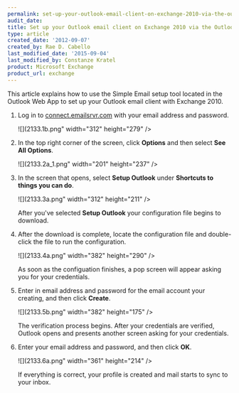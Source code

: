 ```yaml
---
permalink: set-up-your-outlook-email-client-on-exchange-2010-via-the-outlook-web-app/
audit_date:
title: Set up your Outlook email client on Exchange 2010 via the Outlook Web App
type: article
created_date: '2012-09-07'
created_by: Rae D. Cabello
last_modified_date: '2015-09-04'
last_modified_by: Constanze Kratel
product: Microsoft Exchange
product_url: exchange
---
```


This article explains how to use the Simple Email setup tool located in
the Outlook Web App to set up your Outlook email client with Exchange
2010.

1.  Log in to [connect.emailsrvr.com](https://connect.emailsrvr.com) with
    your email address and password.

    ![](2133.1b.png" width="312" height="279" />

2.  In the top right corner of the screen, click **Options** and then
    select **See All Options**.

    ![](2133.2a_1.png" width="201" height="237" />

3.  In the screen that opens, select **Setup Outlook** under **Shortcuts
    to things you can do**.

    ![](2133.3a.png" width="312" height="211" />

    After you've selected **Setup Outlook** your configuration file
    begins to download.

4.  After the download is complete, locate the configuration file and
    double-click the file to run the configuration.

    ![](2133.4a.png" width="382" height="290" />

    As soon as the configuation finishes, a pop screen will appear
    asking you for your credentials.

5.  Enter in email address and password for the email account your
    creating, and then click **Create**.

    ![](2133.5b.png" width="382" height="175" />

    The verification process begins. After your credentials are
    verified, Outlook opens and presents another screen asking for your
    credentials.

6.  Enter your email address and password, and then click **OK**.

    ![](2133.6a.png" width="361" height="214" />

    If everything is correct, your profile is created and mail starts to
    sync to your inbox.



